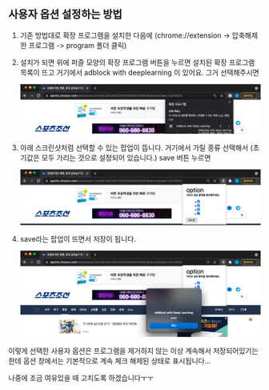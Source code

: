 ## 사용자 옵션 설정하는 방법

1. 기존 방법대로 확장 프로그램을 설치한 다음에 (chrome://extension -> 압축해제한 프로그램 -> program 폴더 클릭)

2. 설치가 되면 위에 퍼즐 모양의 확장 프로그램 버튼을 누르면 설치된 확장 프로그램 목록이 뜨고 거기에서 adblock with deeplearning 이 있어요. 그거 선택해주시면

   ![screenshot1](./img/screenshot1.png)

3. 아래 스크린샷처럼 선택할 수 있는 팝업이 뜹니다. 거기에서 가릴 종류 선택해서 (초기값은 모두 가리는 것으로 설정되어 있습니다.) save 버튼 누르면 

   ![screenshot2](./img/screenshot2.png)

4. save라는 팝업이 뜨면서 저장이 됩니다.

   ![screenshot3](./img/screenshot3.png)

이렇게 선택한 사용자 옵션은 프로그램을 제거하지 않는 이상 계속해서 저장되어있기는 한데 옵션 창에서는 기본적으로 계속 체크 해제된 상태로 표시됩니다...

나중에 조금 여유있을 때 고치도록 하겠습니다ㅜㅜ